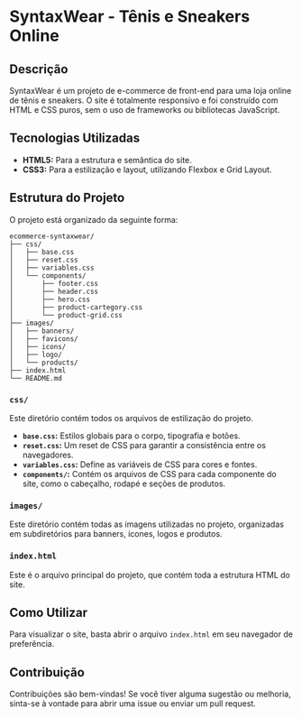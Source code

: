 # SyntaxWear - Tênis e Sneakers Online

## Descrição

SyntaxWear é um projeto de e-commerce de front-end para uma loja online de tênis e sneakers. O site é totalmente responsivo e foi construído com HTML e CSS puros, sem o uso de frameworks ou bibliotecas JavaScript.

## Tecnologias Utilizadas

*   **HTML5:** Para a estrutura e semântica do site.
*   **CSS3:** Para a estilização e layout, utilizando Flexbox e Grid Layout.

## Estrutura do Projeto

O projeto está organizado da seguinte forma:

```
ecommerce-syntaxwear/
├── css/
│   ├── base.css
│   ├── reset.css
│   ├── variables.css
│   └── components/
│       ├── footer.css
│       ├── header.css
│       ├── hero.css
│       ├── product-cartegory.css
│       └── product-grid.css
├── images/
│   ├── banners/
│   ├── favicons/
│   ├── icons/
│   ├── logo/
│   └── products/
├── index.html
└── README.md
```

### `css/`

Este diretório contém todos os arquivos de estilização do projeto.

*   **`base.css`:** Estilos globais para o corpo, tipografia e botões.
*   **`reset.css`:** Um reset de CSS para garantir a consistência entre os navegadores.
*   **`variables.css`:** Define as variáveis de CSS para cores e fontes.
*   **`components/`:** Contém os arquivos de CSS para cada componente do site, como o cabeçalho, rodapé e seções de produtos.

### `images/`

Este diretório contém todas as imagens utilizadas no projeto, organizadas em subdiretórios para banners, ícones, logos e produtos.

### `index.html`

Este é o arquivo principal do projeto, que contém toda a estrutura HTML do site.

## Como Utilizar

Para visualizar o site, basta abrir o arquivo `index.html` em seu navegador de preferência.

## Contribuição

Contribuições são bem-vindas! Se você tiver alguma sugestão ou melhoria, sinta-se à vontade para abrir uma issue ou enviar um pull request.
